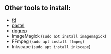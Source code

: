 ## Other tools to install:
* [fd](https://github.com/sharkdp/fd)
* [pastel](https://github.com/sharkdp/pastel)
* [ripgrep](https://github.com/BurntSushi/ripgrep)
* ImageMagick (`sudo apt install imagemagick`)
* FFmpeg (`sudo apt install ffmpeg`)
* Inkscape (`sudo apt install inkscape`)
